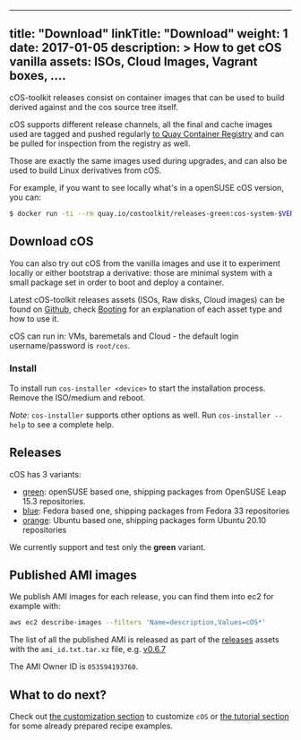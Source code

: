 
---
title: "Download"
linkTitle: "Download"
weight: 1
date: 2017-01-05
description: >
  How to get cOS vanilla assets: ISOs, Cloud Images, Vagrant boxes, ....
---

cOS-toolkit releases consist on container images that can be used to build derived against and the cos source tree itself.

cOS supports different release channels, all the final and cache images used are tagged and pushed regularly [to Quay Container Registry](https://quay.io/repository/costoolkit/releases-green) and can be pulled for inspection from the registry as well.

Those are exactly the same images used during upgrades, and can also be used to build Linux derivatives from cOS.

For example, if you want to see locally what's in a openSUSE cOS version, you can:

```bash
$ docker run -ti --rm quay.io/costoolkit/releases-green:cos-system-$VERSION /bin/bash
```
 
## Download cOS

You can also try out cOS from the vanilla images and use it to experiment locally or either bootstrap a derivative: those are minimal system with a small package set in order to boot and deploy a container. 

Latest cOS-toolkit releases assets (ISOs, Raw disks, Cloud images) can be found on [Github](https://github.com/rancher-sandbox/cOS-toolkit/releases/), check [Booting](../getting-started/booting) for an explanation of each asset type and how to use it.

cOS can run in: VMs, baremetals and Cloud - the default login username/password is `root/cos`.

### Install

To install run `cos-installer <device>` to start the installation process. Remove the ISO/medium and reboot.

_Note_: `cos-installer` supports other options as well. Run `cos-installer --help` to see a complete help.

## Releases

cOS has 3 variants:

- [green](https://quay.io/repository/costoolkit/releases-green): openSUSE based one, shipping packages from OpenSUSE Leap 15.3 repositories.
- [blue](https://quay.io/repository/costoolkit/releases-blue): Fedora based one, shipping packages from Fedora 33 repositories
- [orange](https://quay.io/repository/costoolkit/releases-orange): Ubuntu based one, shipping packages form Ubuntu 20.10 repositories

We currently support and test only the **green** variant.

## Published AMI images

We publish AMI images for each release, you can find them into ec2 for example with:

```bash
aws ec2 describe-images --filters 'Name=description,Values=cOS*'
```

The list of all the published AMI is released as part of the [releases](https://github.com/rancher-sandbox/cOS-toolkit/releases) assets with the `ami_id.txt.tar.xz` file, e.g. [v0.6.7](https://github.com/rancher-sandbox/cOS-toolkit/releases/download/v0.6.7/ami_id.txt.tar.xz)

The AMI Owner ID is `053594193760`.

## What to do next?

Check out [the customization section](../../customizing) to customize `cOS` or [the tutorial section](../tutorials) for some already prepared recipe examples.
